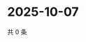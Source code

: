 # 2025-10-07

共 0 条

<!-- BEGIN ZHIHUVIDEO -->
<!-- 最后更新时间 Tue Oct 07 2025 16:15:53 GMT+0800 (China Standard Time) -->

<!-- END ZHIHUVIDEO -->
